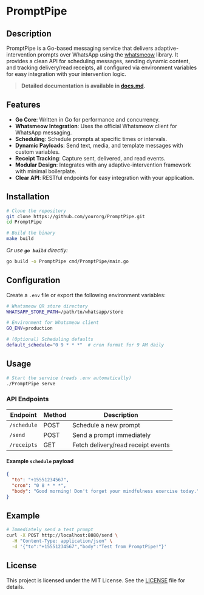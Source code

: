 # PromptPipe

## Description

PromptPipe is a Go-based messaging service that delivers adaptive-intervention prompts over WhatsApp using the [whatsmeow](https://github.com/tulir/whatsmeow) library. It provides a clean API for scheduling messages, sending dynamic content, and tracking delivery/read receipts, all configured via environment variables for easy integration with your intervention logic.

> **Detailed documentation is available in [docs.md](docs.md).**

## Features

* **Go Core**: Written in Go for performance and concurrency.
* **Whatsmeow Integration**: Uses the official Whatsmeow client for WhatsApp messaging.
* **Scheduling**: Schedule prompts at specific times or intervals.
* **Dynamic Payloads**: Send text, media, and template messages with custom variables.
* **Receipt Tracking**: Capture sent, delivered, and read events.
* **Modular Design**: Integrates with any adaptive-intervention framework with minimal boilerplate.
* **Clear API**: RESTful endpoints for easy integration with your application.

## Installation

```bash
# Clone the repository
git clone https://github.com/yourorg/PromptPipe.git
cd PromptPipe

# Build the binary
make build
```

*Or use **`go build`** directly:*

```bash
go build -o PromptPipe cmd/PromptPipe/main.go
```

## Configuration

Create a `.env` file or export the following environment variables:

```bash
# Whatsmeow QR store directory
WHATSAPP_STORE_PATH=/path/to/whatsapp/store

# Environment for Whatsmeow client
GO_ENV=production

# (Optional) Scheduling defaults
default_schedule="0 9 * * *"  # cron format for 9 AM daily
```

## Usage

```bash
# Start the service (reads .env automatically)
./PromptPipe serve
```

### API Endpoints

| Endpoint    | Method | Description                          |
| ----------- | ------ | ------------------------------------ |
| `/schedule` | POST   | Schedule a new prompt                |
| `/send`     | POST   | Send a prompt immediately            |
| `/receipts` | GET    | Fetch delivery/read receipt events   |

#### Example `schedule` payload

```json
{
  "to": "+15551234567",
  "cron": "0 8 * * *",
  "body": "Good morning! Don't forget your mindfulness exercise today."
}
```

## Example

```bash
# Immediately send a test prompt
curl -X POST http://localhost:8080/send \
  -H "Content-Type: application/json" \
  -d '{"to":"+15551234567","body":"Test from PromptPipe!"}'
```

## License

This project is licensed under the MIT License. See the [LICENSE](LICENSE) file for details.
